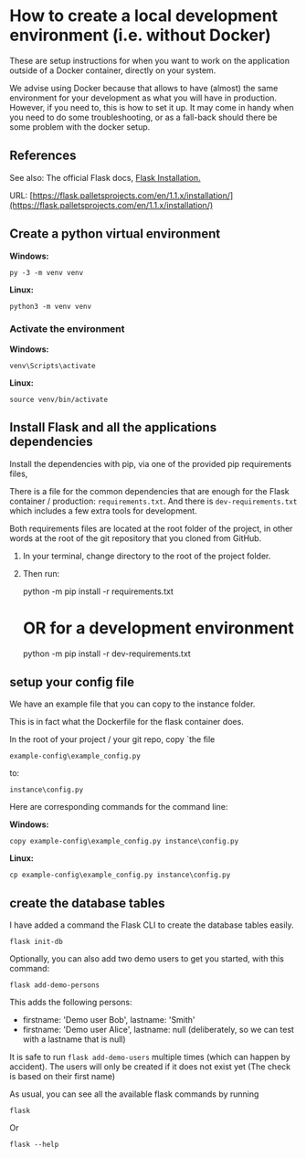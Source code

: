 # How to create a local development environment (i.e. without Docker)

These are setup instructions for when you want to work on the application outside of a Docker container, directly on your system.

We advise using Docker because that allows to have (almost) the same environment for your development as what you will have in production.
However, if you need to, this is how to set it up. It may come in handy when you need to do some troubleshooting, or as a fall-back should there be some problem with the docker setup.

## References

See also:  The official Flask docs, [Flask Installation.](https://flask.palletsprojects.com/en/1.1.x/installation/)

URL: [https://flask.palletsprojects.com/en/1.1.x/installation/](https://flask.palletsprojects.com/en/1.1.x/installation/)

## Create a python virtual environment

**Windows:**

    py -3 -m venv venv

**Linux:**

    python3 -m venv venv

### Activate the environment

**Windows:**

    venv\Scripts\activate

**Linux:**

    source venv/bin/activate

## Install Flask and all the applications dependencies

Install the dependencies with pip, via one of the provided pip requirements files, 

There is a file for the common dependencies that are enough for the Flask container / production:
`requirements.txt`.
And there is `dev-requirements.txt` which includes a few extra tools for development.

Both requirements files are located at the root folder of the project, in other words at the root of the git repository that you cloned from GitHub.

1. In your terminal, change directory to the root of the project folder.

2. Then run:

    python -m pip install -r requirements.txt
    
    # OR for a development environment

    python -m pip install -r dev-requirements.txt


## setup your config file

We have an example file that you can copy to the instance folder.

This is in fact what the Dockerfile for the flask container does.

In the root of your project / your git repo, copy `the file 

    example-config\example_config.py

to:

    instance\config.py

Here are corresponding commands for the command line:

**Windows:**

    copy example-config\example_config.py instance\config.py

**Linux:**

    cp example-config\example_config.py instance\config.py

## create the database tables

I have added a command the Flask CLI to create the database tables easily.

    flask init-db

Optionally, you can also add two demo users to get you started, with this command:

    flask add-demo-persons

This adds the following persons:

- firstname: 'Demo user Bob', lastname: 'Smith'
- firstname: 'Demo user Alice', lastname: null (deliberately, so we can test with a lastname that is null)


It is safe to run `flask add-demo-users` multiple times (which can happen by accident). 
The users will only be created if it does not exist yet (The check is based on their first name)

As usual, you can see all the available flask commands by running

    flask

Or

    flask --help
